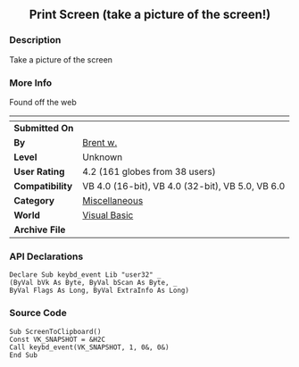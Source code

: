 ﻿<div align="center">

## Print Screen \(take a picture of the screen\!\)


</div>

### Description

Take a picture of the screen
 
### More Info
 
Found off the web


<span>             |<span>
---                |---
**Submitted On**   |
**By**             |[Brent w\.](https://github.com/Planet-Source-Code/PSCIndex/blob/master/ByAuthor/brent-w.md)
**Level**          |Unknown
**User Rating**    |4.2 (161 globes from 38 users)
**Compatibility**  |VB 4\.0 \(16\-bit\), VB 4\.0 \(32\-bit\), VB 5\.0, VB 6\.0
**Category**       |[Miscellaneous](https://github.com/Planet-Source-Code/PSCIndex/blob/master/ByCategory/miscellaneous__1-1.md)
**World**          |[Visual Basic](https://github.com/Planet-Source-Code/PSCIndex/blob/master/ByWorld/visual-basic.md)
**Archive File**   |[](https://github.com/Planet-Source-Code/brent-w-print-screen-take-a-picture-of-the-screen__1-1333/archive/master.zip)

### API Declarations

```
Declare Sub keybd_event Lib "user32" _
(ByVal bVk As Byte, ByVal bScan As Byte, _
ByVal Flags As Long, ByVal ExtraInfo As Long)
```


### Source Code

```
Sub ScreenToClipboard()
Const VK_SNAPSHOT = &H2C
Call keybd_event(VK_SNAPSHOT, 1, 0&, 0&)
End Sub
```

